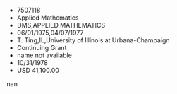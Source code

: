 
* 7507118
* Applied Mathematics
* DMS,APPLIED MATHEMATICS
* 06/01/1975,04/07/1977
* T. Ting,IL,University of Illinois at Urbana-Champaign
* Continuing Grant
*   name not available
* 10/31/1978
* USD 41,100.00

nan
